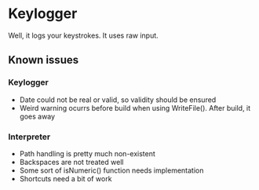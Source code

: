 # Keylogger

Well, it logs your keystrokes. It uses raw input.

## Known issues

### Keylogger

- Date could not be real or valid, so validity should be ensured
- Weird warning ocurrs before build when using WriteFile(). After build, it goes away

### Interpreter

- Path handling is pretty much non-existent
- Backspaces are not treated well
- Some sort of isNumeric() function needs implementation
- Shortcuts need a bit of work
